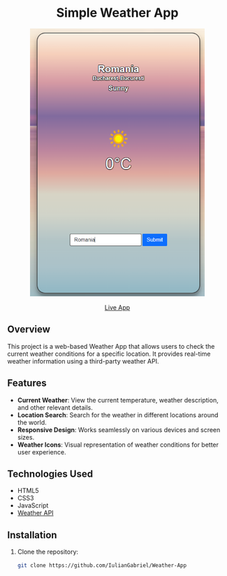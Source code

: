 <h1 align="center">Simple Weather App</h1>

<p align="center">
  <img src="thumbnail.png" alt="Weather App" width="400">
</p>

<p align="center">
  <a href="https://iuliangabriel.github.io/Weather-App/" style="display:inline-block;">Live App</a>
</p>

## Overview

This project is a web-based Weather App that allows users to check the current weather conditions for a specific location. It provides real-time weather information using a third-party weather API.

## Features

- **Current Weather**: View the current temperature, weather description, and other relevant details.
- **Location Search**: Search for the weather in different locations around the world.
- **Responsive Design**: Works seamlessly on various devices and screen sizes.
- **Weather Icons**: Visual representation of weather conditions for better user experience.

## Technologies Used

- HTML5
- CSS3
- JavaScript
- [Weather API](https://www.weatherapi.com/)

## Installation

1. Clone the repository:

   ```bash
   git clone https://github.com/IulianGabriel/Weather-App
